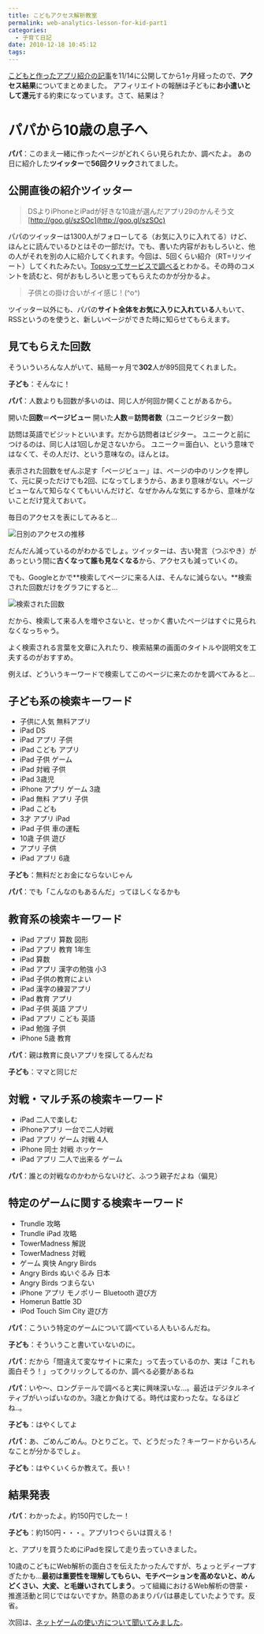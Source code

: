 ```yaml
---
title: こどもアクセス解析教室
permalink: web-analytics-lesson-for-kid-part1
categories:
  - 子育て日記
date: 2010-12-18 10:45:12
tags:
---
```


[こどもと作ったアプリ紹介の記事](../iphone-app-for-10-year-kid/)を11/14に公開してから1ヶ月経ったので、**アクセス結果**についてまとめました。
アフィリエイトの報酬は子どもに**お小遣いとして還元**する約束になっています。さて、結果は？

# パパから10歳の息子へ

**パパ**：このまえ一緒に作ったページがどれくらい見られたか、調べたよ。
あの日に紹介した**ツイッター**で**56回クリック**されてました。

## 公開直後の紹介ツイッター

> DSよりiPhoneとiPadが好きな10歳が選んだアプリ29のかんそう文 [http://goo.gl/szSOc](http://goo.gl/szSOc)

パパのツイッターは1300人がフォローしてる（お気に入りに入れてる）けど、ほんとに読んでいるひとはその一部だけ。でも、書いた内容がおもしろいと、他の人がそれを別の人に紹介してくれます。今回は、5回くらい紹介（RT=リツイート）してくれたみたい。[Topsyってサービスで調べる](http://topsy.com/www.cms-ia.info/news/iphone-app-for-10-year-kid/)とわかる。その時のコメントを読むと、何がおもしろいと思ってもらえたのかが分かるよ。

> 子供との掛け合いがイイ感じ！(^o^)

ツイッター以外にも、パパの**サイト全体をお気に入りに入れている**人もいて、RSSというのを使うと、新しいページができた時に知らせてもらえます。

## 見てもらえた回数

そういういろんな人がいて、結局一ヶ月で**302**人が895回見てくれました。

**子ども**：そんなに！

**パパ**：人数よりも回数が多いのは、同じ人が何回か開くことがあるから。

開いた**回数**＝**ページビュー**</td>
開いた**人数**＝**訪問者数**（ユニークビジター数）

訪問は英語でビジットといいます。だから訪問者はビジター。
ユニークと前につけるのは、同じ人は1回しか足さないから。
ユニーク＝面白い、という意味ではなくて、その人だけ、という意味なの。ほんとは。

表示された回数をぜんぶ足す「ページビュー」は、ページの中のリンクを押して、元に戻っただけでも2回、になってしまうから、あまり意味がない。ページビューなんて知らなくてもいいんだけど、なぜかみんな気にするから、意味がないことだけ覚えておいて。

毎日のアクセスを表にしてみると...

![日別のアクセスの推移](/images/ia-kid/20101218-app-page-view-daily-trend.png)

だんだん減っているのがわかるでしょ。ツイッターは、古い発言（つぶやき）があっという間に**古くなって誰も見なくなる**から、アクセスも減っていくの。

でも、Googleとかで**検索してページに来る人は、そんなに減らない。**検索された回数だけをグラフにすると...

![検索された回数](/images/ia-kid/20101218-app-search-traffic.png)

だから、検索して来る人を増やさないと、せっかく書いたページはすぐに見られなくなっちゃう。

よく検索される言葉を文章に入れたり、検索結果の画面のタイトルや説明文を工夫するのがおすすめ。

例えば、どういうキーワードで検索してこのページに来たのかを調べてみると...

## 子ども系の検索キーワード

* 子供に人気 無料アプリ
* iPad DS
* iPad アプリ 子供
* iPad こども アプリ
* iPad 子供 ゲーム
* iPad 対戦 子供
* iPad 3歳児
* iPhone アプリ ゲーム 3歳
* iPad 無料 アプリ 子供
* iPad こども
* 3才 アプリ iPad
* iPad 子供 車の運転
* 10歳 子供 遊び
* アプリ 子供
* iPad アプリ 6歳

**子ども**：無料だとお金にならないじゃん

**パパ**：でも「こんなのもあるんだ」ってほしくなるかも

## 教育系の検索キーワード

* iPad アプリ 算数 図形
* iPad アプリ 教育 1年生
* iPad 算数
* iPad アプリ 漢字の勉強 小3
* iPad 子供の教育によい
* iPad 漢字の練習アプリ
* iPad 教育 アプリ
* iPad 子供 英語 アプリ
* iPad アプリ こども 英語
* iPad 勉強 子供
* iPhone 5歳 教育

**パパ**：親は教育に良いアプリを探してるんだね

**子ども**：ママと同じだ

## 対戦・マルチ系の検索キーワード

* iPad 二人で楽しむ
* iPhoneアプリ 一台で二人対戦
* iPad アプリ ゲーム 対戦 4人
* iPhone 同士 対戦 ホッケー
* iPad アプリ 二人で出来る ゲーム

**パパ**：誰との対戦なのかわからないけど、ふつう親子だよね（偏見）

## 特定のゲームに関する検索キーワード

* Trundle 攻略
* Trundle iPad 攻略
* TowerMadness 解説
* TowerMadness 対戦
* ゲーム 爽快 Angry Birds
* Angry Birds ぬいぐるみ 日本
* Angry Birds つまらない
* iPhone アプリ モノポリー Bluetooth 遊び方
* Homerun Battle 3D
* iPod Touch Sim City 遊び方

**パパ**：こういう特定のゲームについて調べている人もいるんだね。

**子ども**：そういうこと書いていないのに。

**パパ**：だから「間違えて変なサイトに来た」って去っているのか、実は「これも面白そう！」ってクリックしてるのか、調べる必要があるね

**パパ**：いや～、ロングテールで調べると実に興味深いな...。最近はデジタルネイティブがいっぱいなのか。3歳とか負けてる。時代は変わったな。なるほどね..。

**子ども**：はやくしてよ

**パパ**：あ、ごめんごめん。ひとりごと。で、どうだった？キーワードからいろんなことが分かるでしょ。

**子ども**：はやくいくらか教えて。長い！

## 結果発表

**パパ**：わかったよ。約150円でしたー！

**子ども**：約150円・・・。アプリ1つぐらいは買える！

と、アプリを買うためにiPadを探して走り去っていきました。

10歳のこどもにWeb解析の面白さを伝えたかったんですが、ちょっとディープすぎたかも...**最初は重要性を理解してもらい、モチベーションを高めないと、めんどくさい、大変、と毛嫌いされてしまう**。って組織におけるWeb解析の啓蒙・推進活動と同じではないですか。熱意のあまりパパは暴走していたようです。反省。

次回は、[ネットゲームの使い方について聞いてみました](../user-analysis-by-10-year-kid/)。